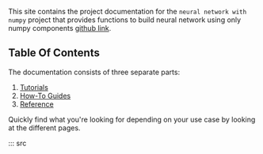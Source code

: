 This site contains the project documentation for the
`neural network with numpy` project that provides functions to build neural network using only numpy components
[github link](
    https://github.com/atkamara/deeplearning/tree/main/Neural%20Net%20v0.1.0).


## Table Of Contents

The documentation consists of three separate parts:

1. [Tutorials](tutorials.md)
2. [How-To Guides](how-to-guides.md)
3. [Reference](reference.md)

Quickly find what you're looking for depending on
your use case by looking at the different pages.

::: src